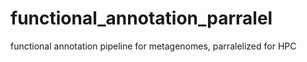 # functional_annotation_parralel
functional annotation pipeline for metagenomes, parralelized for HPC
